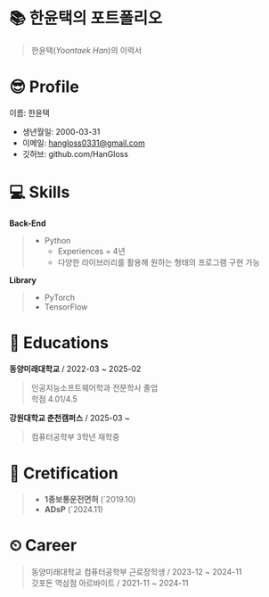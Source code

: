 # 📚 한윤택의 포트폴리오

> 한윤택(*Yoontaek Han*)의 이력서

# 😎 Profile

이름: 한윤택
* 생년월일: 2000-03-31
* 이메일: hangloss0331@gmail.com
* 깃허브: github.com/HanGloss

# 💻 Skills
**Back-End**
> * Python
>   - Experiences = 4년
>   - 다양한 라이브러리를 활용해 원하는 형태의 프로그램 구현 가능

**Library**
> * PyTorch
> * TensorFlow

# 📔 Educations

**동양미래대학교**  / 2022-03 ~ 2025-02
> 인공지능소프트웨어학과 전문학사 졸업  
> 학점 4.01/4.5

**강원대학교 춘천캠퍼스** / 2025-03 ~
> 컴퓨터공학부 3학년 재학중

# 📜 Cretification

> * **1종보통운전면허** (`2019.10)
> * **ADsP** (`2024.11)

# ⏲ Career
> 동양미래대학교 컴퓨터공학부 근로장학생 / 2023-12 ~ 2024-11  
> 갓포돈 역삼점 아르바이트 / 2021-11 ~ 2024-11

